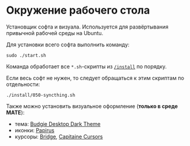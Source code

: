 # Окружение рабочего стола

Установщик софта и визуала.
Используется для развёртывания привычной рабочей среды на Ubuntu.

Для установки всего софта выполнить команду:

```shell
sudo ./start.sh
```

Команда обработает все `*.sh`-скрипты из [`/install`](/install) по порядку.

Если весь софт не нужен, то следует обращаться к этим скриптам по отдельности:

```shell
./install/050-syncthing.sh
```

Также можно установить визуальное оформление (**только в среде MATE**):
* тема: [Budgie Desktop Dark Theme](https://www.pling.com/p/1276879)
* икoнки: [Papirus](https://github.com/PapirusDevelopmentTeam/papirus-icon-theme/)
* курсоры: [Bridge](https://www.mate-look.org/s/Mate/p/999983/), [Capitaine Cursors](https://www.gnome-look.org/p/1148692/)
